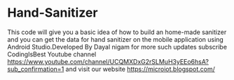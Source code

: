 # Hand-Sanitizer
This code will give you a basic idea of how to build an home-made sanitizer and you can get the data for hand sanitizer on the mobile application using Android Studio.Developed By Dayal nigam for more such updates subscribe CodingIsBest Youtube channel https://www.youtube.com/channel/UCQMXDxG2rSLMuH3yEEo6hsA?sub_confirmation=1 and visit our website https://microiot.blogspot.com/
